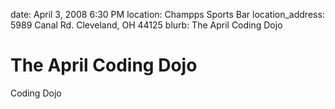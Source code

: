 date: April 3, 2008 6:30 PM
location: Champps Sports Bar
location_address: 5989 Canal Rd. Cleveland, OH 44125
blurb: The April Coding Dojo

# The April Coding Dojo

Coding Dojo

